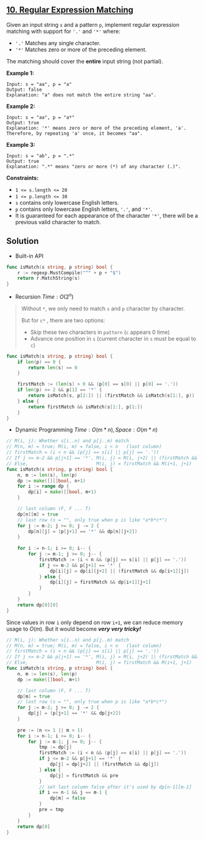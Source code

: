 ## [10. Regular Expression Matching](https://leetcode.com/problems/regular-expression-matching/)


Given an input string `s` and a pattern `p`, implement regular expression matching with support for `'.'` and `'*'` where:

*   `'.'` Matches any single character.
*   `'*'` Matches zero or more of the preceding element.

The matching should cover the **entire** input string (not partial).

**Example 1:**

```
Input: s = "aa", p = "a"
Output: false
Explanation: "a" does not match the entire string "aa".
```

**Example 2:**

```
Input: s = "aa", p = "a*"
Output: true
Explanation: '*' means zero or more of the preceding element, 'a'. Therefore, by repeating 'a' once, it becomes "aa".
```

**Example 3:**

```
Input: s = "ab", p = ".*"
Output: true
Explanation: ".*" means "zero or more (*) of any character (.)".
```

**Constraints:**

*   `1 <= s.length <= 20`
*   `1 <= p.length <= 30`
*   `s` contains only lowercase English letters.
*   `p` contains only lowercase English letters, `'.'`, and `'*'`.
*   It is guaranteed for each appearance of the character `'*'`, there will be a previous valid character to match.



## Solution

- Built-in API

```go
func isMatch(s string, p string) bool {
    r := regexp.MustCompile("^" + p + "$")
    return r.MatchString(s)
}
```



- Recursion	$Time: O(2^n)$ 

> Without `*`, we only need to match `s` and `p` character by character.
>
> But for `c*` , there are two options:
>
> - Skip these two characters in `pattern` (`c` appears 0 time)
> - Advance one position in `s` (current character in `s` must be equal to `c`)

```go
func isMatch(s string, p string) bool {
	if len(p) == 0 {
		return len(s) == 0
	}

	firstMatch := (len(s) > 0 && (p[0] == s[0] || p[0] == '.'))
	if len(p) >= 2 && p[1] == '*' {
		return isMatch(s, p[2:]) || (firstMatch && isMatch(s[1:], p))
	} else {
		return firstMatch && isMatch(s[1:], p[1:])
	}
}
```



- Dynamic Programming	$Time: O(m*n), Space: O(m*n)$ 

```go
// M(i, j): Whether s[i..n) and p[j..m) match
// M(n, m) = true; M(i, m) = false, i < n	(last column)
// firstMatch = (i < n && (p[j] == s[i] || p[j] == '.'))
// If j <= m-2 && p[j+1] == '*', M(i, j) = M(i, j+2) || (firstMatch && M(i+1, j))
// Else,                         M(i, j) = firstMatch && M(i+1, j+1)
func isMatch(s string, p string) bool {
	n, m := len(s), len(p)
	dp := make([][]bool, n+1)
	for i := range dp {
		dp[i] = make([]bool, m+1)
	}

	// last column (F, F ... T)
	dp[n][m] = true
	// last row	(s = "", only true when p is like "a*b*c*")
	for j := m-2; j >= 0; j -= 2 {
		dp[n][j] = (p[j+1] == '*' && dp[n][j+2])
	}
	
	for i := n-1; i >= 0; i-- {
		for j := m-1; j >= 0; j-- {
			firstMatch := (i < n && (p[j] == s[i] || p[j] == '.'))
			if j <= m-2 && p[j+1] == '*' {
				dp[i][j] = dp[i][j+2] || (firstMatch && dp[i+1][j])
			} else {
				dp[i][j] = firstMatch && dp[i+1][j+1]
			}
		}
	}
	return dp[0][0]
}
```

Since values in row `i` only depend on row `i+1`, we can reduce memory usage to $O(m)$. But it would become ***very very tricky!*** 

```go
// M(i, j): Whether s[i..n) and p[j..m) match
// M(n, m) = true; M(i, m) = false, i < n	(last column)
// firstMatch = (i < n && (p[j] == s[i] || p[j] == '.'))
// If j <= m-2 && p[j+1] == '*', M(i, j) = M(i, j+2) || (firstMatch && M(i+1, j))
// Else,                         M(i, j) = firstMatch && M(i+1, j+1)
func isMatch(s string, p string) bool {
	n, m := len(s), len(p)
	dp := make([]bool, m+1)

	// last column (F, F ... T)
	dp[m] = true
	// last row	(s = "", only true when p is like "a*b*c*")
	for j := m-2; j >= 0; j -= 2 {
		dp[j] = (p[j+1] == '*' && dp[j+2])
	}
	
	pre := (n <= 1 || m > 1)
	for i := n-1; i >= 0; i-- {
		for j := m-1; j >= 0; j-- {
			tmp := dp[j]
			firstMatch := (i < n && (p[j] == s[i] || p[j] == '.'))
			if j <= m-2 && p[j+1] == '*' {
				dp[j] = dp[j+2] || (firstMatch && dp[j])
			} else {
				dp[j] = firstMatch && pre
			}
			// set last column false after it's used by dp[n-1][m-1]
			if i == n-1 && j == m-1 {
				dp[m] = false
			}
			pre = tmp
		}
	}
	return dp[0]
}
```




